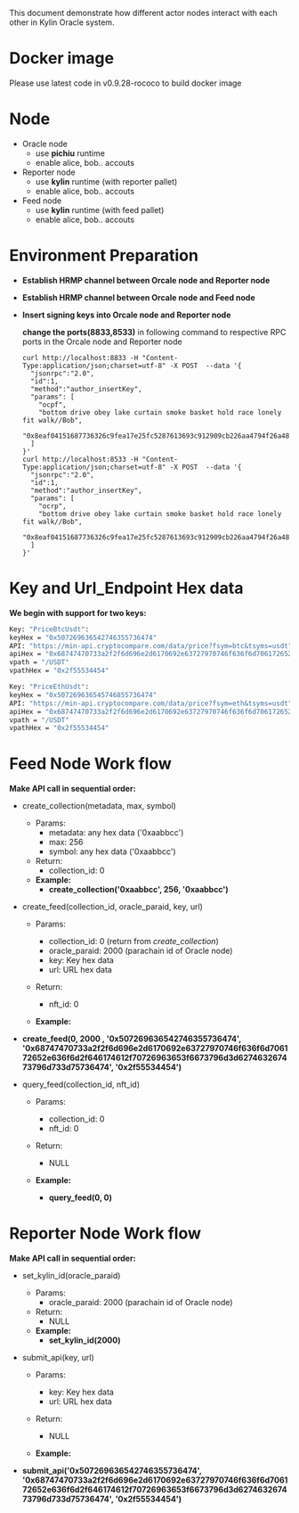 This document demonstrate how different actor nodes interact with each other in Kylin Oracle system. 

# Docker image

Please use latest code in v0.9.28-rococo to build docker image

# Node

- Oracle node
  - use **pichiu** runtime
  - enable alice, bob.. accouts
- Reporter node
  - use **kylin** runtime  (with reporter pallet)
  - enable alice, bob.. accouts
- Feed node
  - use **kylin** runtime (with feed pallet)
  - enable alice, bob.. accouts

# Environment Preparation

- **Establish HRMP channel between Orcale node and Reporter node**
- **Establish HRMP channel between Orcale node and Feed node**

- **Insert signing keys into Orcale node and Reporter node**

  **change the ports(8833,8533)** in following command to respective RPC ports in the Orcale node and Reporter node

  ```
  curl http://localhost:8833 -H "Content-Type:application/json;charset=utf-8" -X POST  --data '{
    "jsonrpc":"2.0",
    "id":1,
    "method":"author_insertKey",
    "params": [
      "ocpf",
      "bottom drive obey lake curtain smoke basket hold race lonely fit walk//Bob",
      "0x8eaf04151687736326c9fea17e25fc5287613693c912909cb226aa4794f26a48"
    ]
  }'
  curl http://localhost:8533 -H "Content-Type:application/json;charset=utf-8" -X POST  --data '{
    "jsonrpc":"2.0",
    "id":1,
    "method":"author_insertKey",
    "params": [
      "ocrp",
      "bottom drive obey lake curtain smoke basket hold race lonely fit walk//Bob",
      "0x8eaf04151687736326c9fea17e25fc5287613693c912909cb226aa4794f26a48"
    ]
  }'
  ```
# Key and Url_Endpoint Hex data

**We begin with support for two keys:**

```bash
Key: "PriceBtcUsdt":
keyHex = "0x507269636542746355736474"
API: "https://min-api.cryptocompare.com/data/price?fsym=btc&tsyms=usdt"
apiHex = "0x68747470733a2f2f6d696e2d6170692e63727970746f636f6d706172652e636f6d2f646174612f70726963653f6673796d3d627463267473796d733d75736474"
vpath = "/USDT"
vpathHex = "0x2f55534454"

Key: "PriceEthUsdt":
keyHex = "0x507269636545746855736474"
API: "https://min-api.cryptocompare.com/data/price?fsym=eth&tsyms=usdt"
apiHex = "0x68747470733a2f2f6d696e2d6170692e63727970746f636f6d706172652e636f6d2f646174612f70726963653f6673796d3d657468267473796d733d75736474"
vpath = "/USDT"
vpathHex = "0x2f55534454"
```
# Feed Node Work flow

**Make API call in sequential order:** 

- create_collection(metadata, max, symbol) 

  - Params:
    - metadata: any hex data ('0xaabbcc')
    - max: 256
    - symbol: any hex data ('0xaabbcc')
  - Return:
    -  collection_id: 0
  - **Example:**
    - **create_collection('0xaabbcc', 256, '0xaabbcc')** 
- create_feed(collection_id, oracle_paraid, key, url)
  - Params:
    - collection_id: 0 (return from *create_collection*)
    - oracle_paraid: 2000 (parachain id of Oracle node)
    - key: Key hex data
    - url: URL hex data
    
  - Return:

    - nft_id: 0

  - **Example:**
- **create_feed(0, 2000 , '0x507269636542746355736474', '0x68747470733a2f2f6d696e2d6170692e63727970746f636f6d706172652e636f6d2f646174612f70726963653f6673796d3d627463267473796d733d75736474', '0x2f55534454')** 
  
- query_feed(collection_id, nft_id) 

  - Params:
    - collection_id: 0
    - nft_id: 0
  - Return:
    
    -  NULL
  - **Example:**
    - **query_feed(0, 0)** 

# Reporter Node Work flow

**Make API call in sequential order:** 

- set_kylin_id(oracle_paraid) 

  - Params:
    - oracle_paraid: 2000 (parachain id of Oracle node)
  - Return:
    -  NULL
  - **Example:**
    - **set_kylin_id(2000)** 
- submit_api(key, url)
  - Params:
    - key: Key hex data
    - url: URL hex data

  - Return:

    - NULL

  - **Example:**
- **submit_api('0x507269636542746355736474', '0x68747470733a2f2f6d696e2d6170692e63727970746f636f6d706172652e636f6d2f646174612f70726963653f6673796d3d627463267473796d733d75736474', '0x2f55534454')** 


